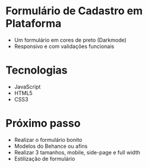 # Formulário de Cadastro em Plataforma
- Um formulário em cores de preto (Darkmode)
- Responsivo e com validações funcionais

# Tecnologias
- JavaScript
- HTML5
- CSS3

# Próximo passo
- Realizar o formulário bonito
- Modelos do Behance ou afins
- Realizar 3 tamanhos, mobile, side-page e full width
- Estilização de formulário
